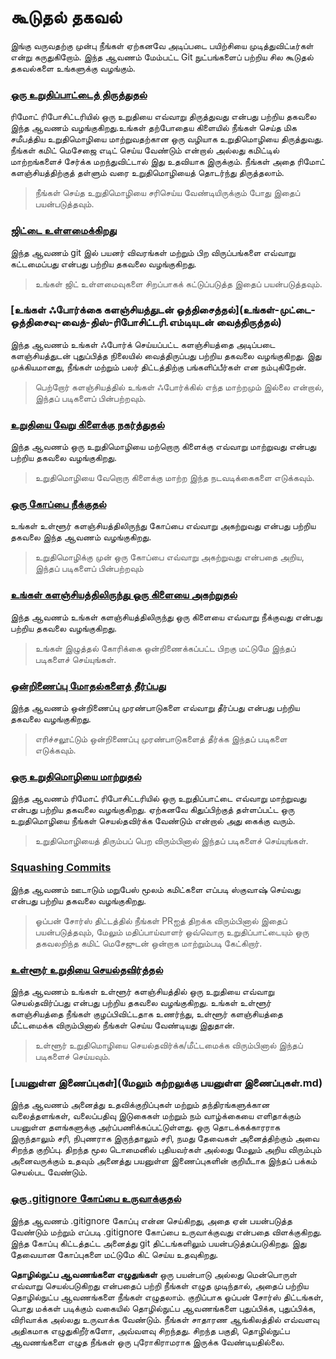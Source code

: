 # கூடுதல் தகவல்

இங்கு வருவதற்கு முன்பு நீங்கள் ஏற்கனவே அடிப்படை பயிற்சியை முடித்துவிட்டீர்கள் என்று கருதுகிறோம். இந்த ஆவணம் மேம்பட்ட Git நுட்பங்களைப் பற்றிய சில கூடுதல் தகவல்களை உங்களுக்கு வழங்கும்.

### [ஒரு உறுதிப்பாட்டைத் திருத்துதல்](amending-a-commit.md)

ரிமோட் ரிபோசிட்டரியில் ஒரு உறுதியை எவ்வாறு திருத்துவது என்பது பற்றிய தகவலை இந்த ஆவணம் வழங்குகிறது.உங்கள் தற்போதைய கிளையில் நீங்கள் செய்த மிக சமீபத்திய உறுதிமொழியை மாற்றுவதற்கான ஒரு வழியாக உறுதிமொழியை திருத்துவது. நீங்கள் கமிட் மெசேஜை எடிட் செய்ய வேண்டும் என்றால் அல்லது கமிட்டில் மாற்றங்களைச் சேர்க்க மறந்துவிட்டால் இது உதவியாக இருக்கும். நீங்கள் அதை ரிமோட் களஞ்சியத்திற்குத் தள்ளும் வரை உறுதிமொழியைத் தொடர்ந்து திருத்தலாம்.

> நீங்கள் செய்த உறுதிமொழியை சரிசெய்ய வேண்டியிருக்கும் போது இதைப் பயன்படுத்தவும்.

### [ஜிட்டை உள்ளமைக்கிறது](configuring-git.md)

இந்த ஆவணம் git இல் பயனர் விவரங்கள் மற்றும் பிற விருப்பங்களை எவ்வாறு கட்டமைப்பது என்பது பற்றிய தகவலை வழங்குகிறது.

> உங்கள் ஜிட் உள்ளமைவுகளை சிறப்பாகக் கட்டுப்படுத்த இதைப் பயன்படுத்தவும்.

### [உங்கள் ஃபோர்க்கை களஞ்சியத்துடன் ஒத்திசைத்தல்](உங்கள்-முட்டை-ஒத்திசைவு-வைத்-திஸ்-ரிபோசிட்டரி.எம்டியுடன் வைத்திருத்தல்)

இந்த ஆவணம் உங்கள் ஃபோர்க் செய்யப்பட்ட களஞ்சியத்தை அடிப்படை களஞ்சியத்துடன் புதுப்பித்த நிலையில் வைத்திருப்பது பற்றிய தகவலை வழங்குகிறது. இது முக்கியமானது, நீங்கள் மற்றும் பலர் திட்டத்திற்கு பங்களிப்பீர்கள் என நம்புகிறேன்.

> பெற்றோர் களஞ்சியத்தில் உங்கள் ஃபோர்க்கில் எந்த மாற்றமும் இல்லை என்றால், இந்தப் படிகளைப் பின்பற்றவும்.

### [உறுதியை வேறு கிளைக்கு நகர்த்துதல்](ஒரு-கமிட்-டு-ஒரு-வேறு-பிராஞ்ச்.எம்டி)

இந்த ஆவணம் ஒரு உறுதிமொழியை மற்றொரு கிளைக்கு எவ்வாறு மாற்றுவது என்பது பற்றிய தகவலை வழங்குகிறது.

> உறுதிமொழியை வேறொரு கிளைக்கு மாற்ற இந்த நடவடிக்கைகளை எடுக்கவும்.

### [ஒரு கோப்பை நீக்குதல்](நீக்குதல்-a-file.md)

உங்கள் உள்ளூர் களஞ்சியத்திலிருந்து கோப்பை எவ்வாறு அகற்றுவது என்பது பற்றிய தகவலை இந்த ஆவணம் வழங்குகிறது.

> உறுதிமொழிக்கு முன் ஒரு கோப்பை எவ்வாறு அகற்றுவது என்பதை அறிய, இந்தப் படிகளைப் பின்பற்றவும்

### [உங்கள் களஞ்சியத்திலிருந்து ஒரு கிளையை அகற்றுதல்](removing-branch-from-your-repository.md)

இந்த ஆவணம் உங்கள் களஞ்சியத்திலிருந்து ஒரு கிளையை எவ்வாறு நீக்குவது என்பது பற்றிய தகவலை வழங்குகிறது.

> உங்கள் இழுத்தல் கோரிக்கை ஒன்றிணைக்கப்பட்ட பிறகு மட்டுமே இந்தப் படிகளைச் செய்யுங்கள்.

### [ஒன்றிணைப்பு மோதல்களைத் தீர்ப்பது](resolving-merge-conflicts.md)

இந்த ஆவணம் ஒன்றிணைப்பு முரண்பாடுகளை எவ்வாறு தீர்ப்பது என்பது பற்றிய தகவலை வழங்குகிறது.

> எரிச்சலூட்டும் ஒன்றிணைப்பு முரண்பாடுகளைத் தீர்க்க இந்தப் படிகளை எடுக்கவும்.

### [ஒரு உறுதிமொழியை மாற்றுதல்](reverting-a-commit.md)

இந்த ஆவணம் ரிமோட் ரிபோசிட்டரியில் ஒரு உறுதிப்பாட்டை எவ்வாறு மாற்றுவது என்பது பற்றிய தகவலை வழங்குகிறது. ஏற்கனவே கிதுப்பிற்குத் தள்ளப்பட்ட ஒரு உறுதிமொழியை நீங்கள் செயல்தவிர்க்க வேண்டும் என்றால் அது கைக்கு வரும்.

> உறுதிமொழியைத் திரும்பப் பெற விரும்பினால் இந்தப் படிகளைச் செய்யுங்கள்.

### [Squashing Commits](squashing-commits.md)

இந்த ஆவணம் ஊடாடும் மறுபேஸ் மூலம் கமிட்களை எப்படி ஸ்குவாஷ் செய்வது என்பது பற்றிய தகவலை வழங்குகிறது.

> ஓப்பன் சோர்ஸ் திட்டத்தில் நீங்கள் PRஐத் திறக்க விரும்பினால் இதைப் பயன்படுத்தவும், மேலும் மதிப்பாய்வாளர் ஒவ்வொரு உறுதிப்பாட்டையும் ஒரு தகவலறிந்த கமிட் மெசேஜுடன் ஒன்றாக மாற்றும்படி கேட்கிறார்.

### [உள்ளூர் உறுதியை செயல்தவிர்த்தல்](அன்டூயிங்-ஏ-கமிட்.எம்டி)

இந்த ஆவணம் உங்கள் உள்ளூர் களஞ்சியத்தில் ஒரு உறுதியை எவ்வாறு செயல்தவிர்ப்பது என்பது பற்றிய தகவலை வழங்குகிறது. உங்கள் உள்ளூர் களஞ்சியத்தை நீங்கள் குழப்பிவிட்டதாக உணர்ந்து, உள்ளூர் களஞ்சியத்தை மீட்டமைக்க விரும்பினால் நீங்கள் செய்ய வேண்டியது இதுதான்.

> உள்ளூர் உறுதிமொழியை செயல்தவிர்க்க/மீட்டமைக்க விரும்பினால் இந்தப் படிகளைச் செய்யவும்.

### [பயனுள்ள இணைப்புகள்](மேலும் கற்றலுக்கு பயனுள்ள இணைப்புகள்.md)

இந்த ஆவணம் அனைத்து உதவிக்குறிப்புகள் மற்றும் தந்திரங்களுக்கான வலைத்தளங்கள், வலைப்பதிவு இடுகைகள் மற்றும் நம் வாழ்க்கையை எளிதாக்கும் பயனுள்ள தளங்களுக்கு அர்ப்பணிக்கப்பட்டுள்ளது. ஒரு தொடக்கக்காரராக இருந்தாலும் சரி, நிபுணராக இருந்தாலும் சரி, நமது தேவைகள் அனைத்திற்கும் அவை சிறந்த குறிப்பு. திறந்த மூல டொமைனில் புதியவர்கள் அல்லது மேலும் அறிய விரும்பும் அனைவருக்கும் உதவும் அனைத்து பயனுள்ள இணைப்புகளின் குறியீடாக இந்தப் பக்கம் செயல்பட வேண்டும்.

### [ஒரு .gitignore கோப்பை உருவாக்குதல்](creating-a-gitignore-file.md)

இந்த ஆவணம் .gitignore கோப்பு என்ன செய்கிறது, அதை ஏன் பயன்படுத்த வேண்டும் மற்றும் எப்படி .gitignore கோப்பை உருவாக்குவது என்பதை விளக்குகிறது. இந்த கோப்பு கிட்டத்தட்ட அனைத்து git திட்டங்களிலும் பயன்படுத்தப்படுகிறது. இது தேவையான கோப்புகளை மட்டுமே கிட் செய்ய உதவுகிறது.

**தொழில்நுட்ப ஆவணங்களை எழுதுங்கள்**
ஒரு பயன்பாடு அல்லது மென்பொருள் எவ்வாறு செயல்படுகிறது என்பதைப் பற்றி நீங்கள் எழுத முடிந்தால், அதைப் பற்றிய தொழில்நுட்ப ஆவணங்களை நீங்கள் எழுதலாம். குறிப்பாக ஓப்பன் சோர்ஸ் திட்டங்கள், பொது மக்கள் படிக்கும் வகையில் தொழில்நுட்ப ஆவணங்களை புதுப்பிக்க, புதுப்பிக்க, விரிவாக்க அல்லது உருவாக்க வேண்டும். நீங்கள் சாதாரண ஆங்கிலத்தில் எவ்வளவு அதிகமாக எழுதுகிறீர்களோ, அவ்வளவு சிறந்தது. சிறந்த பகுதி, தொழில்நுட்ப ஆவணங்களை எழுத நீங்கள் ஒரு புரோகிராமராக இருக்க வேண்டியதில்லை.
